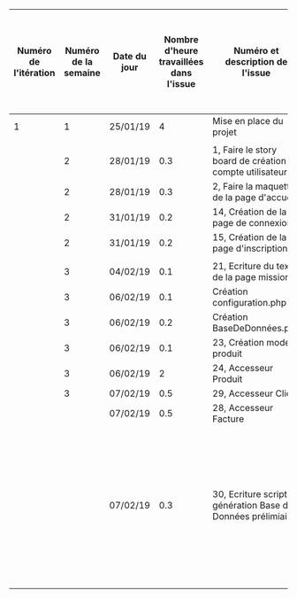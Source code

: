 | Numéro de l'itération | Numéro de la semaine | Date du jour | Nombre d'heure travaillées dans l'issue | Numéro et description de l'issue                           | Lien de l'issue dans GitHub                               | Liste des commentaires pertinents dans les commits de l'issue                                                                                                                                              | Un lien cliquable vers la page en ligne ou le document dans GitHub |
|-----------------------|----------------------|--------------|-----------------------------------------|------------------------------------------------------------|-----------------------------------------------------------|------------------------------------------------------------------------------------------------------------------------------------------------------------------------------------------------------------|--------------------------------------------------------------------|
| 1                     | 1                    | 25/01/19     | 4                                       | Mise en place du projet                                    |                                                           |                                                                                                                                                                                                            |                                                                    |
|                       |                      |              |                                         |                                                            |                                                           |                                                                                                                                                                                                            |                                                                    |
|                       | 2                    | 28/01/19     | 0.3                                     | 1, Faire le story board de création de compte utilisateur  | https://github.com/cegepmatane/AcheteTaBaguette/issues/1  |                                                                                                                                                                                                            |                                                                    |
|                       | 2                    | 28/01/19     | 0.3                                     | 2, Faire la maquette de la page d'accueil                  | https://github.com/cegepmatane/AcheteTaBaguette/issues/2  |                                                                                                                                                                                                            |                                                                    |
|                       | 2                    | 31/01/19     | 0.2                                     | 14, Création de la page de connexion                       | https://github.com/cegepmatane/AcheteTaBaguette/issues/14 |                                                                                                                                                                                                            |                                                                    |
|                       | 2                    | 31/01/19     | 0.2                                     | 15, Création de la page d'inscription                      | https://github.com/cegepmatane/AcheteTaBaguette/issues/15 |                                                                                                                                                                                                            |                                                                    |
|                       |                      |              |                                         |                                                            |                                                           |                                                                                                                                                                                                            |                                                                    |
|                       | 3                    | 04/02/19     | 0.1                                     | 21, Ecriture du texte de la page mission                   | https://github.com/cegepmatane/AcheteTaBaguette/issues/21 |                                                                                                                                                                                                            |                                                                    |
|                       | 3                    | 06/02/19     | 0.1                                     | Création configuration.php                                 | /                                                         |                                                                                                                                                                                                            |                                                                    |
|                       | 3                    | 06/02/19     | 0.2                                     | Création BaseDeDonnées.php                                 | /                                                         |                                                                                                                                                                                                            |                                                                    |
|                       | 3                    | 06/02/19     | 0.1                                     | 23, Création modele produit                                | https://github.com/cegepmatane/AcheteTaBaguette/issues/23 |                                                                                                                                                                                                            |                                                                    |
|                       | 3                    | 06/02/19     | 2                                       | 24, Accesseur Produit                                      | https://github.com/cegepmatane/AcheteTaBaguette/issues/24 |                                                                                                                                                                                                            |                                                                    |
|                       | 3                    | 07/02/19     | 0.5                                     | 29, Accesseur Client                                       | https://github.com/cegepmatane/AcheteTaBaguette/issues/29 |                                                                                                                                                                                                            |                                                                    |
|                       |                      | 07/02/19     | 0.5                                     | 28, Accesseur Facture                                      | https://github.com/cegepmatane/AcheteTaBaguette/issues/28 |                                                                                                                                                                                                            |                                                                    |
|                       |                      | 07/02/19     | 0.3                                     | 30, Ecriture script génération Base de Données prélimiaire | https://github.com/cegepmatane/AcheteTaBaguette/issues/30 | ATTENTION ! Intégrer ce script à MySQL pourrait provoquer des erreurs à cause des différences syntaxiques avec SQL Server, si c'est le cas il faudra probablement modifier IDENTITY(1,1) en AUTO_INCREMENT |                                                                    |
|                       |                      |              |                                         |                                                            |                                                           |                                                                                                                                                                                                            |                                                                    |